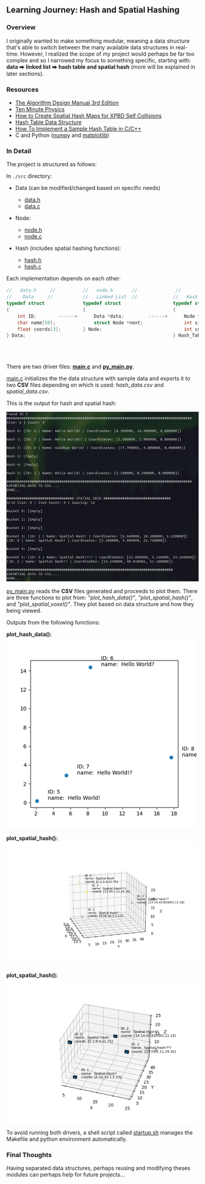 ## Learning Journey: Hash and Spatial Hashing

### Overview
I originally wanted to make something modular, meaning a data structure that's able to switch between the many available data structures in real-time. However, I realized the scope of my project would perhaps be far too complex and so I narrowed my focus to something specific, starting with: **data ⮕ linked list ⮕ hash table and spatial hash** (more will be explained in later sections).


### Resources
* [The Algorithm Design Manual 3rd Edition](https://www.algorist.com/)
* [Ten Minute Physics](https://matthias-research.github.io/pages/tenMinutePhysics/index.html)
* [How to Create Spatial Hash Maps for XPBD Self Collisions](https://carmencincotti.com/2022-10-31/spatial-hash-maps-part-one/#how-to-hash-a-position)
* [Hash Table Data Structure](https://www.geeksforgeeks.org/hash-table-data-structure/)
* [How To Implement a Sample Hash Table in C/C++
](https://www.digitalocean.com/community/tutorials/hash-table-in-c-plus-plus)
* C and Python ([numpy](https://numpy.org/) and [matplotlib](https://matplotlib.org/))

### In Detail
The project is structured as follows:

In ```./src``` directory:
* Data (can be modified/changed based on specific needs)
    * [data.h](./src/include/data.h)
    * [data.c](./src/data.c)
* Node:
    * [node.h](./src/include/node.h)
    * [node.c](./src/node.c)

* Hash (includes spatial hashing functions):
    * [hash.h](./src/include/hash.h)
    * [hash.c](./src/hash.c)

Each implementation depends on each other:
```c
//   data.h     //          //   node.h       //              //             hash.h                 // 
//    Data     //           //   Linked List  //             //   Hash Table        Spatial Hash   //
typedef struct              typedef struct                   typedef struct         typedef struct
{                           {                                {                      {
    int ID;        ------>      Data *data;         ------>      Node **buckets;        Node **buckets;
    char name[50];              struct Node *next;               int size;              int size;
    float coords[3];        } Node;                              int count;             int count;
} Data;                                                      } Hash_Table;              int x;
                                                                                        int y; 
                                                                                        int z;
                                                                                    } Grid;
```

There are two driver files: **[main.c](./main.c)** and **[py_main.py](./py_main.py)**.

[main.c](./main.c) initializes the the data structure with sample data and exports it to two **CSV** files depending on which is used: *hash_data.csv* and *spatial_data.csv*. 

This is the output for hash and spatial hash: 

![demo_main_c](./images/demo_main_c.png)

[py_main.py](./py_main.py) reads the **CSV** files generated and proceeds to plot them. There are three functions to plot from:     *"plot_hash_data()"*, *"plot_spatial_hash()"*, and *"plot_spatial_voxel()"*. They plot based on data structure and how they being viewed.

Outputs from the following functions:

**plot_hash_data():**
![plot_hash_data](./images/hash_plot.png)

**plot_spatial_hash():**
![plot_hash_data](./images/spatial_hash.png)

**plot_spatial_hash():**
![plot_hash_data](./images/spatial_hash_voxel.png)


To avoid running both drivers, a shell script called [startup.sh](./startup.sh) manages the Makefile and python environment automatically.

### Final Thoughts
Having separated data structures, perhaps reusing and modifying theses modules can perhaps help for future projects...
